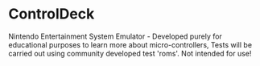 # ControlDeck
Nintendo Entertainment System Emulator - Developed purely for educational purposes to learn more about micro-controllers, Tests will be carried out using community developed test 'roms'. Not intended for use!
